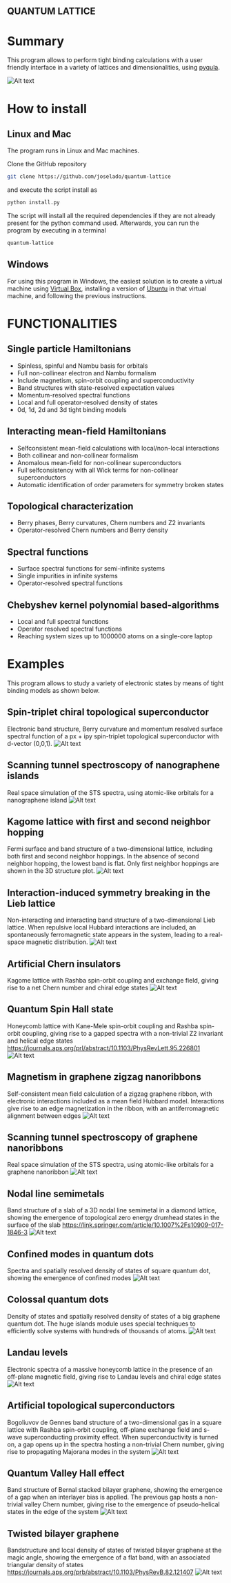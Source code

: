 ## QUANTUM LATTICE ##

# Summary #

This program allows to perform tight binding calculations with a user friendly interface in a variety of lattices and dimensionalities, using [pyqula](https://github.com/joselado/pyqula).

![Alt text](screenshots/quantum_lattice.png?raw=true "Quantum Lattice System selection")


# How to install #

## Linux and Mac ##

The program runs in Linux and Mac machines. 

Clone the GitHub repository
```bash
git clone https://github.com/joselado/quantum-lattice
```

and execute the script install as
```bash
python install.py
```

The script will install all the required dependencies if they are not already
present for the python command used. Afterwards, you can run the program by 
executing in a terminal

```bash
quantum-lattice
```

## Windows ##

For using this program in Windows, the easiest solution is to create a virtual
machine using [Virtual Box](https://www.virtualbox.org/), installing
a version of [Ubuntu](https://releases.ubuntu.com/20.04/) 
in that virtual machine, and following the previous
instructions. 

# FUNCTIONALITIES #
## Single particle Hamiltonians ##
- Spinless, spinful and Nambu basis for orbitals
- Full non-collinear electron and Nambu formalism
- Include magnetism, spin-orbit coupling and superconductivity
- Band structures with state-resolved expectation values
- Momentum-resolved spectral functions
- Local and full operator-resolved density of states
- 0d, 1d, 2d and 3d tight binding models

## Interacting mean-field Hamiltonians ##
- Selfconsistent mean-field calculations with local/non-local interactions
- Both collinear and non-collinear formalism
- Anomalous mean-field for non-collinear superconductors
- Full selfconsistency with all Wick terms for non-collinear superconductors
- Automatic identification of order parameters for symmetry broken states

## Topological characterization ##
- Berry phases, Berry curvatures, Chern numbers and Z2 invariants
- Operator-resolved Chern numbers and Berry density

## Spectral functions ##
- Surface spectral functions for semi-infinite systems
- Single impurities in infinite systems
- Operator-resolved spectral functions

## Chebyshev kernel polynomial based-algorithms ##
- Local and full spectral functions
- Operator resolved spectral functions
- Reaching system sizes up to 1000000 atoms on a single-core laptop


# Examples #
This program allows to study a variety of electronic states by means of tight binding models as shown below.


## Spin-triplet chiral topological superconductor ##
Electronic band structure, Berry curvature and momentum resolved surface
spectral function of a px + ipy spin-triplet topological
superconductor with d-vector (0,0,1).
![Alt text](screenshots/chiral_superconductor.png?raw=true "Spin-triplet chiral topological superconductor")


## Scanning tunnel spectroscopy of nanographene islands ##
Real space simulation of the STS spectra, using atomic-like orbitals
for a nanographene island
![Alt text](screenshots/nanographene.png?raw=true "STS nanographene")



## Kagome lattice with first and second neighbor hopping ##
Fermi surface and band structure of a two-dimensional lattice,
including both first and second neighbor hoppings. In the absence
of second neighbor hopping, the lowest band is flat. Only first
neighbor hoppings are shown in the 3D structure plot.
![Alt text](screenshots/kagome_lattice_second.png?raw=true "Kagome lattice with NN and NNN hopping")

## Interaction-induced symmetry breaking in the Lieb lattice ##
Non-interacting and interacting band structure of a two-dimensional
Lieb lattice. When repulsive 
local Hubbard interactions are included, an spontaneously
ferromagnetic state appears in the system, leading to a real-space
magnetic distribution.
![Alt text](screenshots/lieb_scf.png?raw=true "Interacting Lieb lattice")


## Artificial Chern insulators ##
Kagome lattice with Rashba spin-orbit coupling and exchange field, giving rise to a net Chern number and chiral edge states
![Alt text](screenshots/qah.png?raw=true "QAH state in the Kagome lattice")


## Quantum Spin Hall state ##
Honeycomb lattice with Kane-Mele spin-orbit coupling and Rashba spin-orbit coupling, giving rise to a gapped spectra with a non-trivial Z2 invariant and helical edge states https://journals.aps.org/prl/abstract/10.1103/PhysRevLett.95.226801
![Alt text](screenshots/qsh.png?raw=true "QSH state")

## Magnetism in graphene zigzag nanoribbons ##
Self-consistent mean field calculation of a zigzag graphene ribbon, with electronic interactions included as a mean field Hubbard model. Interactions give rise to an edge magnetization in the ribbon, with an antiferromagnetic alignment between edges
![Alt text](screenshots/zzscf.png?raw=true "Magnetism in zigzag nanoribbons")


## Scanning tunnel spectroscopy of graphene nanoribbons ##
Real space simulation of the STS spectra, using atomic-like orbitals
for a graphene nanoribbon 
![Alt text](screenshots/sts_nanoribbon.png?raw=true "STS graphene nanoribbon")



## Nodal line semimetals ##
Band structure of a slab of a 3D nodal line semimetal in a diamond lattice, showing the emergence of topological zero energy drumhead states in the surface of the slab https://link.springer.com/article/10.1007%2Fs10909-017-1846-3
![Alt text](screenshots/nodalline.png?raw=true "Magnetism in zigzag nanoribbons")


## Confined modes in quantum dots ##
Spectra and spatially resolved density of states of square quantum dot, showing the emergence of confined modes
![Alt text](screenshots/island.png?raw=true "Confined modes in square quantum dot")


## Colossal quantum dots ##
Density of states and spatially resolved density of states of a big graphene quantum dot. The huge islands module uses special techniques to efficiently solve systems with hundreds of thousands of atoms.
![Alt text](screenshots/giant_island.png?raw=true "Big graphene island")



## Landau levels ##
Electronic spectra of a massive honeycomb lattice in the presence of an off-plane magnetic field, giving rise to Landau levels and chiral edge states
![Alt text](screenshots/zzqh.png?raw=true "Landau levels in a massive zigzag honeycomb ribbon")


## Artificial topological superconductors ##
Bogoliuvov de Gennes band structure of a two-dimensional gas in a square lattice with Rashba spin-orbit coupling, off-plane exchange field and s-wave superconducting proximity effect. When superconductivity is turned on, a gap opens up in the spectra hosting a non-trivial Chern number, giving rise to propagating Majorana modes in the system
![Alt text](screenshots/topologicalSC.png?raw=true "Artificial topological superconductor in a square lattice")


## Quantum Valley Hall effect ##
Band structure of Bernal stacked bilayer graphene, showing the emergence of a gap when an interlayer bias is applied. The previous gap hosts a non-trivial valley Chern number, giving rise to the emergence of pseudo-helical states in the edge of the system
![Alt text](screenshots/qvh.png?raw=true "Quantum valley Hall state in biased bilayer AB graphene")


## Twisted bilayer graphene ##
Bandstructure and local density of states of twisted bilayer graphene at the magic angle, showing the emergence of a flat band, with an associated triangular density of states
https://journals.aps.org/prb/abstract/10.1103/PhysRevB.82.121407
![Alt text](screenshots/tbg.png?raw=true "Magic angle twisted bilayer graphene")

